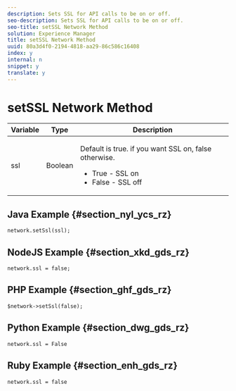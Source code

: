 ```yaml
---
description: Sets SSL for API calls to be on or off.
seo-description: Sets SSL for API calls to be on or off.
seo-title: setSSL Network Method
solution: Experience Manager
title: setSSL Network Method
uuid: 80a3d4f0-2194-4818-aa29-86c586c16408
index: y
internal: n
snippet: y
translate: y
---
```


# setSSL Network Method


<table id="properties_gq4_jyf_5y" class="simpletable properties" cellpadding="4" cellspacing="0"> 
 <thead class="prophead sthead"> 
  <th class="proptypehd"> Variable </th> 
  <th class="propvaluehd"> Type </th> 
  <th class="propdeschd"> Description </th> 
 </thead> 
 <tr class="property strow"> 
  <td class="proptype stentry"> <span class="varname"> ssl </span> </td> 
  <td class="propvalue stentry"> Boolean </td> 
  <td class="propdesc stentry"> <p>Default is true. if you want SSL on, false otherwise. 
    <ul id="ul_gdz_5cs_rz"> 
     <li>True - SSL on</li> 
     <li>False - SSL off</li> 
    </ul></p> </td> 
 </tr> 
</table>


## Java Example {#section_nyl_ycs_rz}


```
network.setSsl(ssl); 

```

## NodeJS Example {#section_xkd_gds_rz}


```
network.ssl = false; 

```

## PHP Example {#section_ghf_gds_rz}


```
$network->setSsl(false); 

```

## Python Example {#section_dwg_gds_rz}


```
network.ssl = False 

```

## Ruby Example {#section_enh_gds_rz}


```
network.ssl = false 

```
